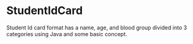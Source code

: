 # StudentIdCard
Student Id card format has a name, age, and blood group divided into 3 categories using Java and some basic concept.

